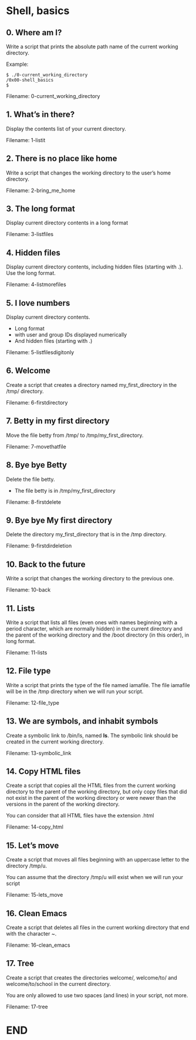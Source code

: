 Shell, basics
=============
## 0. Where am I?
Write a script that prints the absolute path name of the current working directory.

Example:

	$ ./0-current_working_directory
	/0x00-shell_basics
	$

Filename: 0-current_working_directory

## 1. What’s in there?
Display the contents list of your current directory.

Filename: 1-listit

## 2. There is no place like home
Write a script that changes the working directory to the user’s home directory.

Filename: 2-bring_me_home

## 3. The long format
Display current directory contents in a long format

Filename: 3-listfiles

## 4. Hidden files
Display current directory contents, including hidden files (starting with .). Use the long format.

Filename: 4-listmorefiles

## 5. I love numbers
Display current directory contents.

- Long format
- with user and group IDs displayed numerically
- And hidden files (starting with .)

Filename: 5-listfilesdigitonly

## 6. Welcome
Create a script that creates a directory named my_first_directory in the /tmp/ directory.

Filename: 6-firstdirectory

## 7. Betty in my first directory
Move the file betty from /tmp/ to /tmp/my_first_directory.

Filename: 7-movethatfile

## 8. Bye bye Betty
Delete the file betty.

- The file betty is in /tmp/my_first_directory

Filename: 8-firstdelete

## 9. Bye bye My first directory
Delete the directory my_first_directory that is in the /tmp directory.

Filename: 9-firstdirdeletion

## 10. Back to the future
Write a script that changes the working directory to the previous one.

Filename: 10-back

## 11. Lists
Write a script that lists all files (even ones with names beginning with a period character, which are normally hidden) in the current directory and the parent of the working directory and the /boot directory (in this order), in long format.

Filename: 11-lists

## 12. File type
Write a script that prints the type of the file named iamafile. The file iamafile will be in the /tmp directory when we will run your script.

Filename: 12-file_type

## 13. We are symbols, and inhabit symbols
Create a symbolic link to /bin/ls, named __ls__. The symbolic link should be created in the current working directory.

Filename: 13-symbolic_link

## 14. Copy HTML files
Create a script that copies all the HTML files from the current working directory to the parent of the working directory, but only copy files that did not exist in the parent of the working directory or were newer than the versions in the parent of the working directory.

You can consider that all HTML files have the extension .html

Filename: 14-copy_html

## 15. Let’s move
Create a script that moves all files beginning with an uppercase letter to the directory /tmp/u.

You can assume that the directory /tmp/u will exist when we will run your script

Filename: 15-lets_move

## 16. Clean Emacs
Create a script that deletes all files in the current working directory that end with the character ~.

Filename: 16-clean_emacs

## 17. Tree
Create a script that creates the directories welcome/, welcome/to/ and welcome/to/school in the current directory.

You are only allowed to use two spaces (and lines) in your script, not more.

Filename: 17-tree

# END
